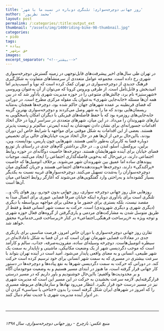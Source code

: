 ```yaml
---
title: 'روز جهانی دوچرخه‌سواری؛ تلنگری دوباره در نسبت ما با شهر'
author: 'محمد نظرپور'
layout: post
permalink: /:categories/:title:output_ext
thumbnail: "/assets/img/1400riding-bike-98-thumbnail.jpg"
categories:
- pido
tags:
- پیاده
- حق برشهر
images:
excerpt_separator: "<!--بیشتر-->"
---
```


در تهران طی سال‌های اخیر پیشرفت‌های قابل‌توجهی در زمینه گسترش دوچرخه‌سواری شهری رخ داده است. مجموعه عوامل متعددی از سرمنشأهای متفاوت به شکل‌گیری فرهنگ جدیدی از دوچرخه‌سواری در تهران کمک کرده است که نوپا و آسیب‌پذیر اما امیدبخش و قابل‌تأمل است. از طرفی ویروس کرونا که می‌توان از آن به‌عنوان ویروسی «شهرستیز» نام برد، چالش‌های متنوعی را در حوزه مدیریت شهری یادآور شد که در بین همه آن‌ها مسئله «جابه‌جایی شهری» به‌عنوان یک مقوله مرکزی مطرح است. در دورانی که فضای قرنطینه بر عمده شهرهای جهان حاکم شده بود، دوچرخه‌ها همچنان به‌مثابه ریسمان‌هایی بودند که ما را به شهر وصل می‌کردند و دوچرخه‌سواری بهترین گزینه جابه‌جایی‌های روزمره بود که با حفظ فاصله‌های فیزیکی با دیگران امکان پاسخگویی به نیازهای شهروندان را می‌داد.  در این میان، شهرهای متعددی در سراسر اروپا در حال اتخاذ اقدامات جسورانه‌ای برای نشان دادن تعهدشان به آینده ایمن‌تر، سالم‌تر و زیست پذیرتر هستند. بعضی از این اقدامات به شکل موقتی برای مواجهه با شرایط خاص این دوران بودند، بااین‌حال برخی از آن‌ها هم در حال اتخاذ مزیت خیابان‌های خالی برای تخصیص دوباره فضا به کاربران به‌طور دائمی هستند. شهرهایی چون پاریس، بوداپست، وین، برلین، بروکسل، اسلو، لندن و... در حال برداشتن گام‌های جدی در راستای باز توزیع فضای خیابان برای آینده شهرهایشان هستند. دوچرخه‌ها خاصیت دوگانه‌ای در حوزه روابط اجتماعی دارند، درعین‌حال که به‌خوبی فاصله‌گذاری اجتماعی را ایجاد می‌کنند، موجبات پیوندهای ساده اما عمیق بین شهروندان شهر می‌شوند. برخلاف اتومبیل‌ها که خاصیت «پراکندگی» دارند، دوچرخه‌ها «پیونددهنده»های اجتماعی هستند و جریان گفتگوی میان دوچرخه‌سواران را به‌شدت تسهیل می‌کنند. دوچرخه‌سوارهای غریبه نسبت به یکدیگر بسیار گشوده‌اند و به‌راحتی وارد گفتگویی‌های می‌شوند که آغازگر روابط اجتماعی میان آن‌ها است.

روزهایی مثل روز جهانی دوچرخه سواری، روز جهانی بدون خودرو، روز هوای پاک و... تلنگری است برای یادآوری دوباره اینکه خیابان صرفاً فضایی عبوری برای اتصال مبدأ به مقصد نیست، بلکه بستری برای حضور ما و محلی برای مواجهه بی‌واسطه با دیگری (دیگری شهری و دیگری شهروندی) است. حرکت به سمت شهر انسانی فقط و فقط از طریق متوسل شدن به مشارکت‌های مردمی و یاری‌گرفتن از گروه‌های فعال حوزه شهری و توجه ویژه به «زیرساخت فرهنگی_اجتماعی» در کنار «زیرساخت فنی_خدماتی» محقق خواهد شد.

تقارن روز جهانی دوچرخه‌سواری با دوران خاص امروز، فرصت مناسبی برای بازنگری جدی در معادلات فضایی شهرمان تهران است که در آن فضا به شکل ناعادلانه‌ای در سیطره اتومبیل‌هاست. دوچرخه وسیله‌ای ساده، مقرون‌به‌صرفه، جذاب، سالم و کارآمد است که موجب دگردیسی شهر از یک وضعیت مکانیکی، ماشینی و ناپایدار به سمت یک شهر طبیعی، انسانی و به معنای واقعی پایدار می‌شود. امید است در آینده تهران بتواند با سرعت بیشتری در مسیری که به سمت شهر انسانی برای خود ترسیم کرده است حرکت کند. در دورانی که حرکت به سمت دگردیسی شهرها به نفع پیاده‌ها و دوچرخه‌ها در دستور کار جهانی قرار گرفته است، ما هنوز در ابتدای مسیر هستیم و به وضعیت موجودمان آگاه و بر محدودیت‌ها واقفیم؛ بااین‌حال خوشنودیم و باور داریم که در مسیر درستی قرارگرفته‌ایم. لازمه سرعت بخشیدن به حرکت در این مسیر این است که مدیریت شهری نیز در مسیر درست خود قرار بگیرد. انتظار می‌رود نهادها و سازمان‌های مربوطه مسیری را که امروز در شهرهای ایران شکل گرفته است را بدون «جناحی یا سیاسی» کردن آن در ادوار آینده مدیریت شهری با جدیت تمام دنبال کنند.

<br>

___________________________

<br>
<em>منبع عکس: بازچرخ - روز جهانی دوچرخه‌سواری، سال ۱۳۹۸</em>